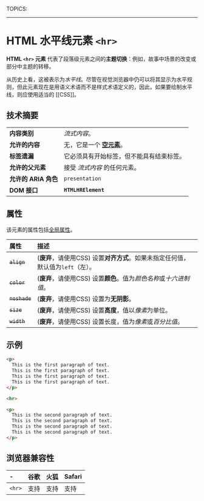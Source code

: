 TOPICS: <hr>

# HTML 水平线元素 `<hr>`

**HTML `<hr>` 元素** 代表了段落级元素之间的**主题切换**：例如，故事中场景的改变或部分中主题的转移。

从历史上看，这被表示为*水平线*。尽管在视觉浏览器中仍可以将其显示为水平规则，但此元素现在是用语义术语而不是样式术语定义的，因此，如果要绘制水平线，则应使用适当的 [[CSS]]。

## 技术摘要

|  |  |
| :-- | :-- |
| **内容类别** | *流式内容*。 |
| **允许的内容** | 无，它是一个 **[空元素](/zh-hans/webfrontend/empty_element)**。 |
| **标签遗漏** | 它必须具有开始标签，但不能具有结束标签。 |
| **允许的父元素** | 接受 *流式内容* 的任何元素。|
| **允许的 ARIA 角色** | `presentation` |
| **DOM 接口** | **`HTMLHRElement`** |

## 属性

该元素的属性包括[全局属性](/zh-hans/webfrontend/HTML_Global_Attributes)。

| 属性 | 描述 |
| :-- | :-- |
| ~~`align`~~ | (**废弃**，请使用CSS) 设置**对齐方式**。如果未指定任何值，默认值为`left`（左）。|
| ~~`color`~~ | (**废弃**，请使用CSS) 设置**颜色**。值为*颜色名称*或*十六进制值*。|
| ~~`noshade`~~ | (**废弃**，请使用CSS) 设置为**无阴影**。|
| ~~`size`~~ | (**废弃**，请使用CSS) 设置**高度**，值以*像素*为单位。|
| ~~`width`~~ | (**废弃**，请使用CSS) 设置长度，值为*像素*或*百分比值*。|

## 示例

```html
<p>
  This is the first paragraph of text.
  This is the first paragraph of text.
  This is the first paragraph of text.
  This is the first paragraph of text.
</p>

<hr>

<p>
  This is the second paragraph of text.
  This is the second paragraph of text.
  This is the second paragraph of text.
  This is the second paragraph of text.
</p>
```

## 浏览器兼容性

| - | 谷歌 | 火狐 | Safari |
| :--- | :--- | :--- | :--- |
| `<hr>` | 支持 | 支持 | 支持 |
